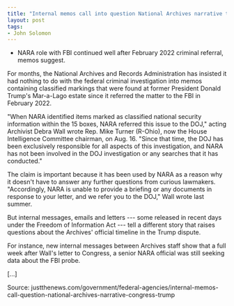 ```yaml
---
title: "Internal memos call into question National Archives narrative to Congress on Trump documents"
layout: post
tags:
- John Solomon
---
```


- NARA role with FBI continued well after February 2022 criminal referral, memos suggest.

For months, the National Archives and Records Administration has insisted it had nothing to do with the federal criminal investigation into memos containing classified markings that were found at former President Donald Trump's Mar-a-Lago estate since it referred the matter to the FBI in February 2022.

"When NARA identified items marked as classified national security information within the 15 boxes, NARA referred this issue to the DOJ," acting Archivist Debra Wall wrote Rep. Mike Turner (R-Ohio), now the House Intelligence Committee chairman, on Aug. 16. "Since that time, the DOJ has been exclusively responsible for all aspects of this investigation, and NARA has not been involved in the DOJ investigation or any searches that it has conducted."

The claim is important because it has been used by NARA as a reason why it doesn't have to answer any further questions from curious lawmakers. "Accordingly, NARA is unable to provide a briefing or any documents in response to your letter, and we refer you to the DOJ," Wall wrote last summer.

But internal messages, emails and letters --- some released in recent days under the Freedom of Information Act --- tell a different story that raises questions about the Archives' official timeline in the Trump dispute.

For instance, new internal messages between Archives staff show that a full week after Wall's letter to Congress, a senior NARA official was still seeking data about the FBI probe.

\[...\]

Source: justthenews.com/government/federal-agencies/internal-memos-call-question-national-archives-narrative-congress-trump
